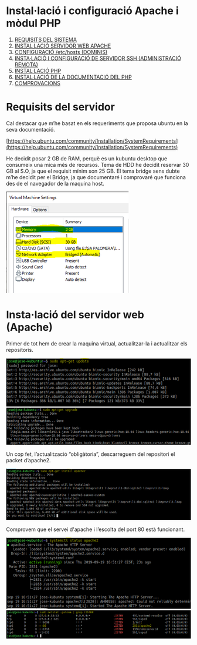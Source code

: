 # Instal·lació i configuració Apache i mòdul PHP

1. [REQUISITS DEL SISTEMA](https://github.com/joseluisguardia/migrationToO365/tree/master/introduction)
2. [INSTAL·LACIÓ SERVIDOR WEB APACHE](https://github.com/joseluisguardia/migrationToO365/tree/master/desenvolupament)
3. [CONFIGURACIÓ /etc/hosts (DOMINIS)](https://github.com/joseluisguardia/migrationToO365/tree/master/conclusio)
4. [INSTA·LACIÓ I CONFIGURACIÓ DE SERVIDOR SSH (ADMINISTRACIÓ REMOTA)](https://github.com/joseluisguardia/migrationToO365/tree/master/webgrafia)
5. [INSTAL·LACIÓ PHP](https://github.com/joseluisguardia/migrationToO365/tree/master/annexos)
6. [INSTAL·LACIÓ DE LA DOCUMENTACIÓ DEL PHP](https://github.com/joseluisguardia/migrationToO365/tree/master/agraiments)
7. [COMPROVACIONS](https://github.com/joseluisguardia/migrationToO365/tree/master/agraiments)


# Requisits del servidor

Cal destacar que m’he basat en els requeriments que proposa ubuntu en la seva documentació.

[https://help.ubuntu.com/community/Installation/SystemRequirements](https://help.ubuntu.com/community/Installation/SystemRequirements)

He decidit posar 2 GB de RAM, perquè es un kubuntu desktop que consumeix una mica més de recursos. Tema de HDD he decidit reservar 30 GB al S.O, ja que el requisit mínim son 25 GB. El tema bridge sens dubte m’he decidit per el Bridge, ja que documentaré i comprovaré que funciona des de el navegador de la maquina host.

![Requeriments](/img/1.png)

# Insta·lació del servidor web (Apache)

Primer de tot hem de crear la maquina virtual, actualitzar-la i actualitzar els repositoris.

![Requeriments](/img/2.png)
![Requeriments](/img/3.png)

Un cop fet, l’actualització “obligàtoria”, descarreguem del repositori el packet d’apache2.

![Requeriments](/img/4.png)

Comprovem que el servei d'apache i l’escolta del port 80 està funcionant.

![Requeriments](/img/5.png)
![Requeriments](/img/6.png)




